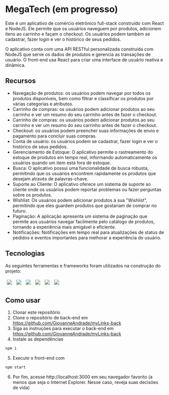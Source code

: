 # MegaTech (em progresso)
Este é um aplicativo de comércio eletrônico full-stack construído com React e NodeJS. Ele permite que os usuários naveguem por produtos, adicionem itens ao carrinho e façam o checkout. Os usuários podem também se cadastrar, fazer login e ver o histórico de seus pedidos.

O aplicativo conta com uma API RESTful personalizada construída com NodeJS que serve os dados de produtos e gerencia as transações de usuário. O front-end usa React para criar uma interface de usuário reativa e dinâmica.


## Recursos

- Navegação de produtos: os usuários podem navegar por todos os produtos disponíveis, bem como filtrar e classificar os produtos por várias categorias e atributos.
 - Carrinho de compras: os usuários podem adicionar produtos ao seu carrinho e ver um resumo do seu carrinho antes de fazer o checkout.
 - Carrinho de compras: os usuários podem adicionar produtos ao seu carrinho e ver um resumo do seu carrinho antes de fazer o checkout.
 - Checkout: os usuários podem preencher suas informações de envio e pagamento para concluir suas compras.
 - Conta de usuário: os usuários podem se cadastrar, fazer login e ver o histórico de seus pedidos.
 - Gerenciamento de Estoque: O aplicativo permite o rastreamento do estoque de produtos em tempo real, informando automaticamente os usuários quando um item está fora de estoque.
 - Busca: O aplicativo possui uma funcionalidade de busca robusta, permitindo que os usuários encontrem rapidamente os produtos que desejam através de palavras-chave.
 - Suporte ao Cliente: O aplicativo oferece um sistema de suporte ao cliente onde os usuários podem reportar problemas ou fazer perguntas sobre os produtos.
 - Wishlist: Os usuários podem adicionar produtos à sua "Wishlist", permitindo que eles guardem produtos que gostariam de comprar no futuro.
- Paginação: A aplicação apresenta um sistema de paginação que permite aos usuários navegar facilmente pelo catálogo de produtos, tornando a experiência mais amigável e eficiente.
- Notificações: Notificações em tempo real para atualizações de status de pedidos e eventos importantes para melhorar a experiência do usuário.
## Tecnologias

As seguintes ferramentas e frameworks foram utilizados na construção do projeto:<br>

<p>
  <img style='margin: 5px;' src='https://img.shields.io/badge/styled-components%20-%2320232a.svg?&style=for-the-badge&color=b8679e&logo=styled-components&logoColor=%3a3a3a'>
  <img style='margin: 5px;' src='https://img.shields.io/badge/axios%20-%2320232a.svg?&style=for-the-badge&color=informational'>
  <img style='margin: 5px;' src="https://img.shields.io/badge/react-app%20-%2320232a.svg?&style=for-the-badge&color=60ddf9&logo=react&logoColor=%2361DAFB"/>
  <img style='margin: 5px;' src="https://img.shields.io/badge/react_route%20-%2320232a.svg?&style=for-the-badge&logo=react&logoColor=%2361DAFB"/>
  <img style='margin: 5px;' src='https://img.shields.io/badge/react-icons%20-%2320232a.svg?&style=for-the-badge&color=f28dc7&logo=react-icons&logoColor=%2361DAFB'>
  <img style='margin: 5px;' src="https://img.shields.io/badge/Material--UI-%2320232a.svg?style=for-the-badge&color=0081CB&logo=material-ui&logoColor=white" />

</p>

## Como usar

1. Clonar este repositório
2. Clone o repositório de back-end em https://github.com/GiovanneAndrade/myLinks-back
3. Siga as instruções para executar o back-end em https://github.com/GiovanneAndrade/myLinks-back
4. Instale as dependências

```bash
npm i
```

5. Execute o front-end com

```bash
npm start
```


6. Por fim, acesse http://localhost:3000 em seu navegador favorito (a menos que seja o Internet Explorer. Nesse caso, reveja suas decisões de vida)
